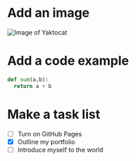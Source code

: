 # Add an image

  ![Image of Yaktocat](https://octodex.github.com/images/yaktocat.png)

# Add a code example

  ```python
  def sum(a,b):
    return a + b
  ```
# Make a task list

  - [ ] Turn on GitHub Pages
  - [X] Outline my portfolio
  - [ ] Introduce myself to the world
